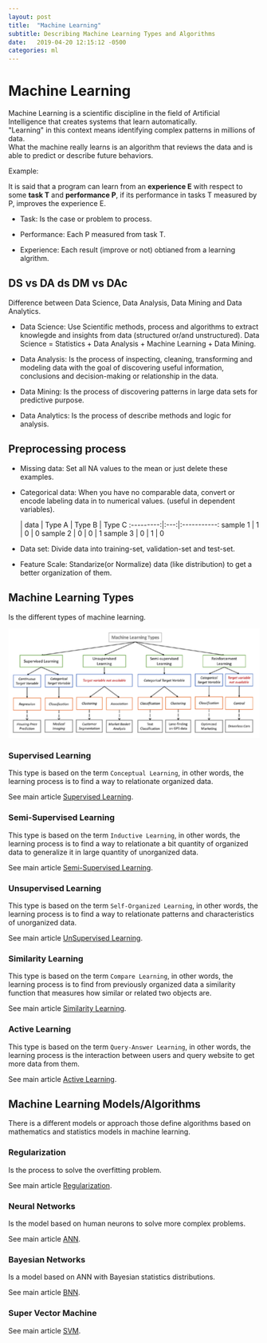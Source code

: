 ```yaml
---
layout: post
title:  "Machine Learning"
subtitle: Describing Machine Learning Types and Algorithms
date:   2019-04-20 12:15:12 -0500
categories: ml
---
```


# Machine Learning

Machine Learning is a scientific discipline in the field of Artificial Intelligence that creates systems that learn automatically.  
"Learning" in this context means identifying complex patterns in millions of data.  
What the machine really learns is an algorithm that reviews the data and is able to predict or describe future behaviors.

Example:

It is said that a program can learn from an **experience E** with respect to some **task T** and **performance P**, if its performance in tasks T measured by P, improves the experience E.

* Task: Is the case or problem to process.

* Performance: Each P measured from task T.

* Experience: Each result (improve or not) obtianed from a learning algrithm.

## DS vs DA ds DM vs DAc

Difference between Data Science, Data Analysis, Data Mining and Data Analytics.

* Data Science: Use Scientific methods, process and algorithms to extract knowlegde and insights from data (structured or/and unstructured). Data Science = Statistics + Data Analysis + Machine Learning + Data Mining.

* Data Analysis: Is the process of inspecting, cleaning, transforming and modeling data with the goal of discovering useful information, conclusions and decision-making or relationship in the data.

* Data Mining: Is the process of discovering patterns in large data sets for predictive purpose.

* Data Analytics: Is the process of describe methods and logic for analysis.

## Preprocessing process

* Missing data: Set all NA values to the mean or just delete these examples.

* Categorical data: When you have no comparable data, convert or encode labeling data in to numerical values. (useful in dependent variables).

  | data | Type A | Type B | Type C
  :---------:|:---:|:-----------:
   sample 1  | 1 | 0 | 0
   sample 2  | 0 | 0 | 1
   sample 3  | 0 | 1 | 0


* Data set: Divide data into training-set, validation-set and test-set.

* Feature Scale: Standarize(or Normalize) data (like distribution) to get a better organization of them.

## Machine Learning Types

Is the different types of machine learning.

![](/assets/ml/types.png)

### Supervised Learning

This type is based on the term `Conceptual Learning`, in other words, the learning process is to find a way to relationate organized data.

See main article [Supervised Learning](/ml/supervised_learning).

### Semi-Supervised Learning

This type is based on the term `Inductive Learning`, in other words, the learning process is to find a way to relationate a bit quantity of organized data to generalize it in large quantity of unorganized data.

See main article [Semi-Supervised Learning](/ml/semi_supervised_learning).

### Unsupervised Learning

This type is based on the term `Self-Organized Learning`, in other words, the learning process is to find a way to relationate patterns and characteristics of unorganized data.

See main article [UnSupervised Learning](/ml/unsupervised_learning).

### Similarity Learning

This type is based on the term `Compare Learning`, in other words, the learning process is to find from previously organized data a similarity function that measures how similar or related two objects are.

See main article [Similarity Learning](/ml/similarity_learning).

### Active Learning

This type is based on the term `Query-Answer Learning`, in other words, the learning process is the interaction between users and query website to get more data from them.

See main article [Active Learning](/ml/active_learning).

## Machine Learning Models/Algorithms

There is a different models or approach those define algorithms based on mathematics and statistics models in machine learning.

### Regularization

Is the process to solve the overfitting problem.

See main article [Regularization](/ml/regularization).

### Neural Networks

Is the model based on human neurons to solve more complex problems.

See main article [ANN](/ml/neural_networks).

### Bayesian Networks

Is a model based on ANN with Bayesian statistics distributions.

See main article [BNN](/ml/bayesian_networks).

### Super Vector Machine

See main article [SVM](/ml/svm).


